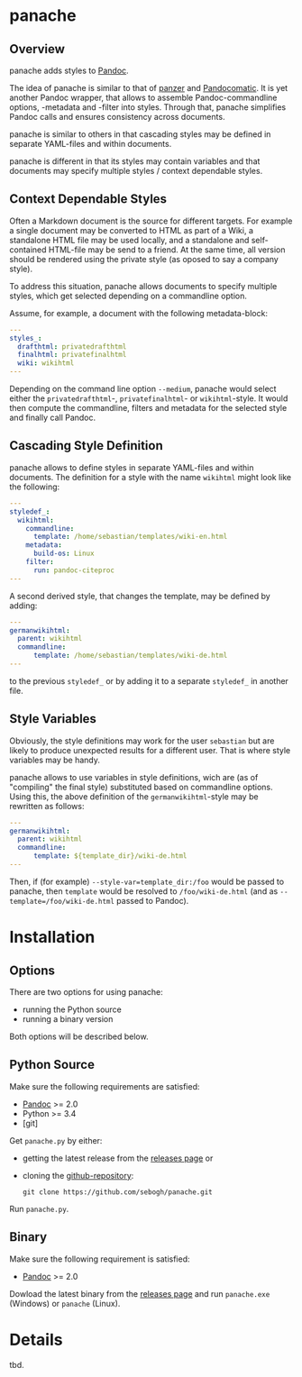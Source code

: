 # panache

## Overview

panache adds styles to [Pandoc]. 

The idea of panache is similar to that of [panzer] and [Pandocomatic]. It is yet
another Pandoc wrapper, that allows to assemble Pandoc-commandline options,
-metadata and -filter into styles. Through that, panache simplifies Pandoc calls
and ensures consistency across documents.

panache is similar to others in that cascading styles may be defined in separate
YAML-files and within documents.

panache is different in that its styles may contain variables and that documents
may specify multiple styles / context dependable styles.

## Context Dependable Styles

Often a Markdown document is the source for different targets. For example a
single document may be converted to HTML as part of a Wiki, a standalone HTML file
may be used locally, and a standalone and self-contained HTML-file may be send to
a friend. At the same time, all version should be rendered using the private
style (as oposed to say a company style).

To address this situation, panache allows documents to specify multiple styles,
which get selected depending on a commandline option.

Assume, for example, a document with the following metadata-block:

```yaml
---
styles_:
  drafthtml: privatedrafthtml
  finalhtml: privatefinalhtml
  wiki: wikihtml
---
```

Depending on the command line option `--medium`, panache would select either the
`privatedrafthtml`-, `privatefinalhtml`- or `wikihtml`-style. It would then 
compute the commandline, filters and metadata for the selected style and finally 
call Pandoc.

## Cascading Style Definition

panache allows to define styles in separate YAML-files and within documents. The
definition for a style with the name `wikihtml` might look like the following:

```yaml
---
styledef_:
  wikihtml:
    commandline:
      template: /home/sebastian/templates/wiki-en.html
    metadata:
      build-os: Linux
    filter:
      run: pandoc-citeproc
---
```

A second derived style, that changes the template, may be defined by adding:
    
```yaml
---
germanwikihtml:
  parent: wikihtml
  commandline:
      template: /home/sebastian/templates/wiki-de.html
---
```

to the previous `styledef_` or by adding it to a separate `styledef_` in another
file.

## Style Variables

Obviously, the style definitions may work for the user `sebastian` but are
likely to produce unexpected results for a different user. That is where style
variables may be handy.

panache allows to use variables in style definitions, wich are (as of
"compiling" the final style) substituted based on commandline options. Using
this, the above definition of the `germanwikihtml`-style may be rewritten as
follows:

```yaml
---
germanwikihtml:
  parent: wikihtml
  commandline:
      template: ${template_dir}/wiki-de.html
---
```

Then, if (for example) `--style-var=template_dir:/foo` would be passed to
panache, then `template` would be resolved to `/foo/wiki-de.html` (and as
`--template=/foo/wiki-de.html` passed to Pandoc).

# Installation

## Options

There are two options for using panache:

-   running the Python source
-   running a binary version

Both options will be described below.

## Python Source

Make sure the following requirements are satisfied:

-    [Pandoc] >= 2.0
-    Python >= 3.4
-    \[git\]

Get `panache.py` by either:

-   getting the latest release from the [releases page] or
-   cloning the [github-repository]:

    ~~~~ {.bash}
    git clone https://github.com/sebogh/panache.git
    ~~~~

Run `panache.py`.

## Binary 

Make sure the following requirement is satisfied:

-    [Pandoc] >= 2.0

Dowload the latest binary from the [releases page] and run `panache.exe`
(Windows) or `panache` (Linux).

# Details

tbd.

[releases page]: https://github.com/sebogh/panache/releases
[github-repository]: https://github.com/sebogh/panache.git
[Pandoc]: https://pandoc.org
[panzer]: https://github.com/msprev/panzer
[Pandocomatic]: https://heerdebeer.org/Software/markdown/pandocomatic/
